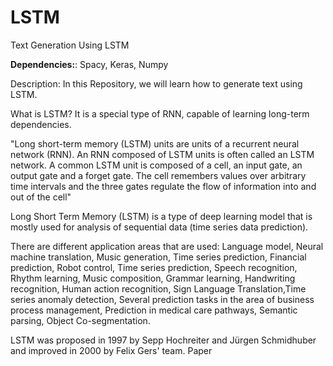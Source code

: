 # LSTM
Text Generation Using LSTM

**Dependencies:**:
Spacy, Keras, Numpy

Description:
In this Repository, we will learn how to generate text using LSTM.

What is LSTM?
It is a special type of RNN, capable of learning long-term dependencies.

"Long short-term memory (LSTM) units are units of a recurrent neural network (RNN). An RNN composed of LSTM units is often called an LSTM network. A common LSTM unit is composed of a cell, an input gate, an output gate and a forget gate. The cell remembers values over arbitrary time intervals and the three gates regulate the flow of information into and out of the cell"

Long Short Term Memory (LSTM) is a type of deep learning model that is mostly used for analysis of sequential data (time series data prediction).

There are different application areas that are used: Language model, Neural machine translation, Music generation, Time series prediction, Financial prediction, Robot control, Time series prediction, Speech recognition, Rhythm learning, Music composition, Grammar learning, Handwriting recognition, Human action recognition, Sign Language Translation,Time series anomaly detection, Several prediction tasks in the area of business process management, Prediction in medical care pathways, Semantic parsing, Object Co-segmentation.

LSTM was proposed in 1997 by Sepp Hochreiter and Jürgen Schmidhuber and improved in 2000 by Felix Gers' team. Paper
